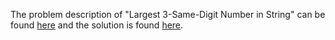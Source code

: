 The problem description of "Largest 3-Same-Digit Number in String" can be found [here](https://leetcode.com/problems/largest-3-digit-number-divisible-by-3/) and the solution is found [here](https://github.com/aurimas13/LeetCode-HackerRank-MAANG/blob/main/LeetCode/Python%20Solutions/Largest%203-Same-Digit%20Number%20in%20String/largest.py).
